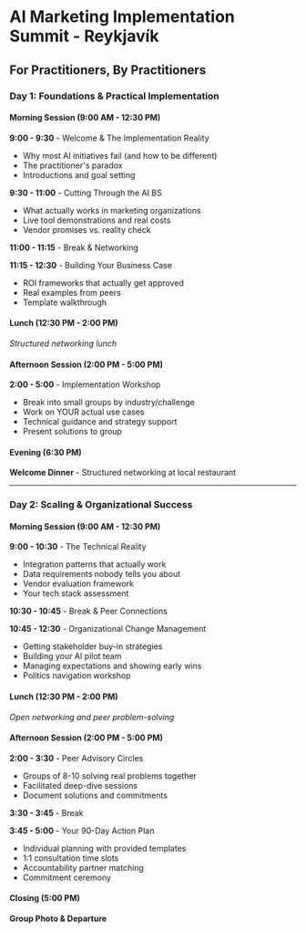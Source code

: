 # AI Marketing Implementation Summit - Reykjavík
## For Practitioners, By Practitioners

### Day 1: Foundations & Practical Implementation

#### Morning Session (9:00 AM - 12:30 PM)

**9:00 - 9:30** - Welcome & The Implementation Reality
- Why most AI initiatives fail (and how to be different)
- The practitioner's paradox
- Introductions and goal setting

**9:30 - 11:00** - Cutting Through the AI BS
- What actually works in marketing organizations
- Live tool demonstrations and real costs
- Vendor promises vs. reality check

**11:00 - 11:15** - Break & Networking

**11:15 - 12:30** - Building Your Business Case
- ROI frameworks that actually get approved
- Real examples from peers
- Template walkthrough

#### Lunch (12:30 PM - 2:00 PM)
*Structured networking lunch*

#### Afternoon Session (2:00 PM - 5:00 PM)

**2:00 - 5:00** - Implementation Workshop
- Break into small groups by industry/challenge
- Work on YOUR actual use cases
- Technical guidance and strategy support
- Present solutions to group

#### Evening (6:30 PM)
**Welcome Dinner** - Structured networking at local restaurant

---

### Day 2: Scaling & Organizational Success

#### Morning Session (9:00 AM - 12:30 PM)

**9:00 - 10:30** - The Technical Reality
- Integration patterns that actually work
- Data requirements nobody tells you about
- Vendor evaluation framework
- Your tech stack assessment

**10:30 - 10:45** - Break & Peer Connections

**10:45 - 12:30** - Organizational Change Management
- Getting stakeholder buy-in strategies
- Building your AI pilot team
- Managing expectations and showing early wins
- Politics navigation workshop

#### Lunch (12:30 PM - 2:00 PM)
*Open networking and peer problem-solving*

#### Afternoon Session (2:00 PM - 5:00 PM)

**2:00 - 3:30** - Peer Advisory Circles
- Groups of 8-10 solving real problems together
- Facilitated deep-dive sessions
- Document solutions and commitments

**3:30 - 3:45** - Break

**3:45 - 5:00** - Your 90-Day Action Plan
- Individual planning with provided templates
- 1:1 consultation time slots
- Accountability partner matching
- Commitment ceremony

#### Closing (5:00 PM)
**Group Photo & Departure**